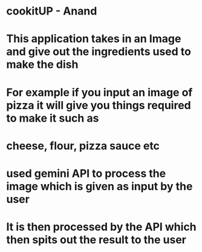 # cookitUP - Anand

# This application takes in an Image and give out the ingredients used to make the dish

# For example if you input an image of pizza it will give you things required to make it such as
# cheese, flour,  pizza sauce etc

# used gemini API to process the image which is given as input by the user
# It is then processed by the API which then spits out the result to the user 

# 




